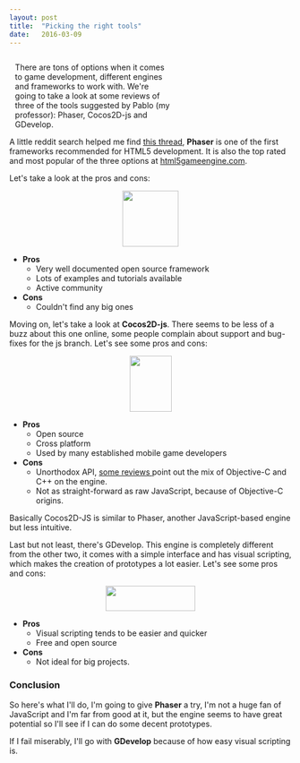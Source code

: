 ```yaml
---
layout: post
title:  "Picking the right tools"
date:   2016-03-09
---
```


<div class="person1" style="float:left; display:inline-block; ">
        <span style="float:left;width: 30%;margin-left: 13%">
            <img src="{{ '/assets/img/tools.png' | prepend: site.baseurl }}" alt="">
        </span>
        <span style="float:left;width: 55%;margin-left: 2%">
            <p style="float:left; display:block;"><span class="dropcap">T</span>here are tons of options when it comes to game development, different engines and frameworks to work with. We're going to take a look at some reviews of three of the tools suggested by Pablo (my professor): Phaser, Cocos2D-js and GDevelop.
            </p>
        </span>
 </div>

A little reddit search helped me find <a href="https://www.reddit.com/r/gamedev/comments/1tt3hz/what_html5_game_engine_you_recommend_me">this thread</a>, <b>Phaser</b> is one of the first frameworks recommended for HTML5 development. It is also the top rated and most popular of the three options at <a href="https://html5gameengine.com/">html5gameengine.com</a>.

Let's take a look at the pros and cons:

<center><img src="{{ '/assets/img/phaser.png' | prepend: site.baseurl }}" width="100" height="100"></center>

* <b>Pros</b>
	* Very well documented open source framework
	* Lots of examples and tutorials available
	* Active community
* <b>Cons</b>
	* Couldn't find any big ones

Moving on, let's take a look at <b>Cocos2D-js</b>. There seems to be less of a buzz about this one online, some people complain about support and bug-fixes for the js branch. Let's see some pros and cons:

<center><img src="{{ '/assets/img/cocos.png' | prepend: site.baseurl }}" width="75" height="100"></center>

* <b>Pros</b>
	* Open source
	* Cross platform
	* Used by many established mobile game developers
* <b>Cons</b>
	* Unorthodox API, <a href="http://www.developereconomics.com/top-game-development-tools-pros-cons/"> some reviews </a> point out the mix of Objective-C and C++ on the engine.
	* Not as straight-forward as raw JavaScript, because of Objective-C origins.

Basically Cocos2D-JS is similar to Phaser, another JavaScript-based engine but less intuitive. 

Last but not least, there's GDevelop. This engine is completely different from the other two, it comes with a simple interface and has visual scripting, which makes the creation of prototypes a lot easier. Let's see some pros and cons:

<center><img src="{{ '/assets/img/gdev.png' | prepend: site.baseurl }}" width="160" height="45"></center>

* <b>Pros</b>
	* Visual scripting tends to be easier and quicker
	* Free and open source
* <b>Cons</b>
	* Not ideal for big projects.

### Conclusion

So here's what I'll do, I'm going to give <b>Phaser</b> a try, I'm not a huge fan of JavaScript and I'm far from good at it, but the engine seems to have great potential so I'll see if I can do some decent prototypes.

If I fail miserably, I'll go with <b>GDevelop</b> because of how easy visual scripting is.